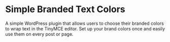 # Simple Branded Text Colors
A simple WordPress plugin that allows users to choose their branded colors to wrap text in the TinyMCE editor. Set up your brand colors once and easily use them on every post or page.
